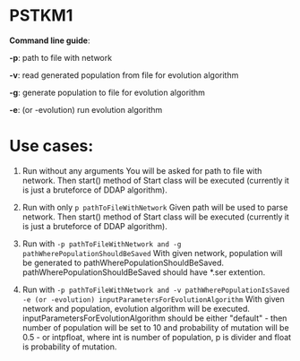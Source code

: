 # PSTKM1

**Command line guide**:

**-p**: path to file with network

**-v**: read generated population from file for evolution algorithm

**-g**: generate population to file for evolution algorithm

**-e**: (or -evolution) run evolution algorithm

# Use cases:
1. Run without any arguments
You will be asked for path to file with network. Then start() method of Start class will be executed (currently it is just a bruteforce of DDAP algorithm).

2. Run with only ```p pathToFileWithNetwork```
Given path will be used to parse network. Then start() method of Start class will be executed (currently it is just a bruteforce of DDAP algorithm).

3. Run with ```-p pathToFileWithNetwork and -g pathWherePopulationShouldBeSaved```
With given network, population will be generated to pathWherePopulationShouldBeSaved. pathWherePopulationShouldBeSaved should have *.ser extention.

4. Run with ```-p pathToFileWithNetwork and -v pathWherePopulationIsSaved -e (or -evolution) inputParametersForEvolutionAlgorithm```
With given network and population, evolution algorithm will be executed. inputParametersForEvolutionAlgorithm should be either "default" - then number of population will be set to 10 and probability of mutation will be 0.5 - or intpfloat, where int is number of population, p is divider and float is probability of mutation.


